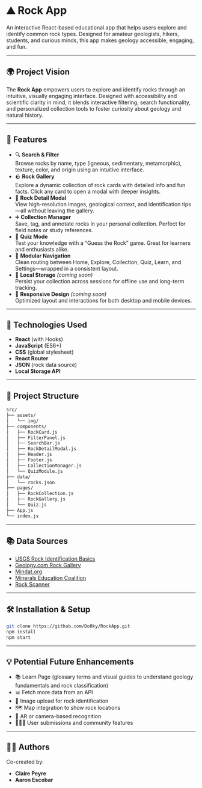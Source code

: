 # ⛰️ Rock App

An interactive React-based educational app that helps users explore and identify common rock types.
Designed for amateur geologists, hikers, students, and curious minds, this app makes geology accessible, engaging, and fun.

---

## 🌍 Project Vision

The **Rock App** empowers users to explore and identify rocks through an intuitive, visually engaging interface. Designed with accessibility and scientific clarity in mind, it blends interactive filtering, search functionality, and personalized collection tools to foster curiosity about geology and natural history.

---

## 🚀 Features

- 🔍 **Search & Filter**  
  Browse rocks by name, type (igneous, sedimentary, metamorphic), texture, color, and origin using an intuitive interface.
- 🪨 **Rock Gallery**  
  Explore a dynamic collection of rock cards with detailed info and fun facts. Click any card to open a modal with deeper insights.
- 📘 **Rock Detail Modal**  
  View high-resolution images, geological context, and identification tips—all without leaving the gallery.
- ➕ **Collection Manager**  
  Save, tag, and annotate rocks in your personal collection. Perfect for field notes or study references.
- 🧠 **Quiz Mode**  
  Test your knowledge with a “Guess the Rock” game. Great for learners and enthusiasts alike.
- 🧭 **Modular Navigation**  
  Clean routing between Home, Explore, Collection, Quiz, Learn, and Settings—wrapped in a consistent layout.
- 💾 **Local Storage** *(coming soon)*  
  Persist your collection across sessions for offline use and long-term tracking.
- 🎨 **Responsive Design** *(coming soon)*  
  Optimized layout and interactions for both desktop and mobile devices.

---

## 🧪 Technologies Used

- **React** (with Hooks)
- **JavaScript** (ES6+)
- **CSS** (global stylesheet)
- **React Router** 
- **JSON** (rock data source)
- **Local Storage API**

---

## 📁 Project Structure
```bash
src/
├── assets/
│   └── img/
├── components/
│   ├── RockCard.js
│   ├── FilterPanel.js
│   ├── SearchBar.js
│   ├── RockDetailModal.js
│   ├── Header.js
│   ├── Footer.js
│   ├── CollectionManager.js
│   └── QuizModule.js
├── data/
│   └── rocks.json
├── pages/
│   ├── RockCollection.js
│   ├── RockGallery.js
│   └── Quiz.js
├── App.js
└── index.js
```
---

## 📚 Data Sources

- [USGS Rock Identification Basics](https://www.usgs.gov/special-topic/education/rock-identification)
- [Geology.com Rock Gallery](https://geology.com/rocks/)
- [Mindat.org](https://www.mindat.org/)
- [Minerals Education Coalition](https://mineralseducationcoalition.org/minerals-database/)
- [Rock Scanner](https://www.rockscanner.com/rocks)

---

## 🛠️ Installation & Setup
```bash
git clone https://github.com/Do0ky/RockApp.git
npm install
npm start
```
---

## 💡 Potential Future Enhancements
- 📚 Learn Page (glossary terms and visual guides to understand geology fundamentals and rock classification)
- 📊 Fetch more data from an API
- 📸 Image upload for rock identification
- 🗺️ Map integration to show rock locations
- 🧭 AR or camera-based recognition
- 🧑‍🤝‍🧑 User submissions and community features

---

## 👨‍💻 Authors
Co-created by:
- **Claire Peyre**  
- **Aaron Escobar**  